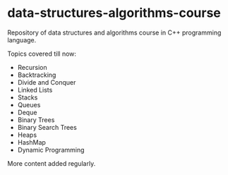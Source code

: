 # data-structures-algorithms-course

Repository of data structures and algorithms course in C++ programming language.

Topics covered till now: 
- Recursion
- Backtracking
- Divide and Conquer
- Linked Lists
- Stacks
- Queues
- Deque
- Binary Trees
- Binary Search Trees
- Heaps
- HashMap
- Dynamic Programming

More content added regularly.
